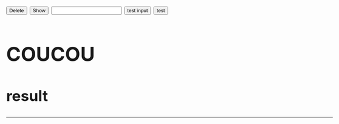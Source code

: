 <html>
<head>
<meta charset="utf-8"/>
<style>
	body{
		font-size:26px;
	}
</style>
<script>
function createCORSRequest(method, url) {
  var xhr = new XMLHttpRequest();
  xhr.open(method, url, true);
  return xhr;
}

function Delete() {
    document.getElementById("demo").innerHTML = "";
}

function Show() {
    document.getElementById("demo").innerHTML = "Paragraph";
}

function Test() {
	xhr = createCORSRequest("POST", "https://terralego-scraper.herokuapp.com/graphql");
	xhr.responseType = 'json';
	xhr.setRequestHeader("Content-Type", "application/json");
	xhr.setRequestHeader("Accept", "application/json");
	xhr.onload = function () {
	  console.log('data returned:', xhr.response);
	}
	var insee = document.getElementById("myInput").innerHTML
	document.getElementById("demo").innerHTML = "test ok"
	var query = '{result(insee:"09042"){params results}}';
	xhr.send(JSON.stringify({query: query}));
}

function TestInput() {
	xhr = createCORSRequest("POST", "https://terralego-scraper.herokuapp.com/graphql");
	xhr.responseType = 'json';
	xhr.setRequestHeader("Content-Type", "application/json");
	xhr.setRequestHeader("Accept", "application/json");
	xhr.onload = function () {
	  console.log('data returned:', xhr.response);
	}
	var insee = document.getElementById("myInput").value;
	document.getElementById("demo").innerHTML = "test input :" + insee;
	var query = '{result(insee:"' + insee + '"){params results}}';
	xhr.send(JSON.stringify({
	  query: query
	}));
	var resJson = xhr.response
	var res = JSON.stringify(resJson);
	document.getElementById("result").innerHTML = res;
}
</script>

</head>
<body>
<button onclick="Delete()">Delete</button>
<button onclick="Show()" >Show</button>
<input id="myInput" type="text">
<button onclick="TestInput()" >test input</button>
<button onclick="Test()" >test</button>
<br/>
<h1>COUCOU</h1>
<p id="demo"></p>
<h2>result</h2>
<p id="result"></p>
<hr/>
</body>
</html>

